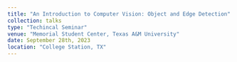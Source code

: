 ```yaml
---
title: "An Introduction to Computer Vision: Object and Edge Detection"
collection: talks
type: "Techincal Seminar"
venue: "Memorial Student Center, Texas A&M University"
date: September 28th, 2023
location: "College Station, TX"
---
```



